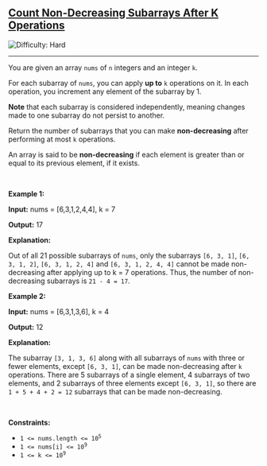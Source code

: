 <h2><a href="https://leetcode.com/problems/count-non-decreasing-subarrays-after-k-operations">Count Non-Decreasing Subarrays After K Operations</a></h2> <img src='https://img.shields.io/badge/Difficulty-Hard-red' alt='Difficulty: Hard' /><hr><p>You are given an array <code>nums</code> of <code>n</code> integers and an integer <code>k</code>.</p>

<p>For each subarray of <code>nums</code>, you can apply <strong>up to</strong> <code>k</code> operations on it. In each operation, you increment any element of the subarray by 1.</p>

<p><strong>Note</strong> that each subarray is considered independently, meaning changes made to one subarray do not persist to another.</p>

<p>Return the number of subarrays that you can make <strong>non-decreasing</strong> ​​​​​after performing at most <code>k</code> operations.</p>

<p>An array is said to be <strong>non-decreasing</strong> if each element is greater than or equal to its previous element, if it exists.</p>

<p>&nbsp;</p>
<p><strong class="example">Example 1:</strong></p>

<div class="example-block">
<p><strong>Input:</strong> <span class="example-io">nums = [6,3,1,2,4,4], k = 7</span></p>

<p><strong>Output:</strong> <span class="example-io">17</span></p>

<p><strong>Explanation:</strong></p>

<p>Out of all 21 possible subarrays of <code>nums</code>, only the subarrays <code>[6, 3, 1]</code>, <code>[6, 3, 1, 2]</code>, <code>[6, 3, 1, 2, 4]</code> and <code>[6, 3, 1, 2, 4, 4]</code> cannot be made non-decreasing after applying up to k = 7 operations. Thus, the number of non-decreasing subarrays is <code>21 - 4 = 17</code>.</p>
</div>

<p><strong class="example">Example 2:</strong></p>

<div class="example-block">
<p><strong>Input:</strong> <span class="example-io">nums = [6,3,1,3,6], k = 4</span></p>

<p><strong>Output:</strong> <span class="example-io">12</span></p>

<p><strong>Explanation:</strong></p>

<p>The subarray <code>[3, 1, 3, 6]</code> along with all subarrays of <code>nums</code> with three or fewer elements, except <code>[6, 3, 1]</code>, can be made non-decreasing after <code>k</code> operations. There are 5 subarrays of a single element, 4 subarrays of two elements, and 2 subarrays of three elements except <code>[6, 3, 1]</code>, so there are <code>1 + 5 + 4 + 2 = 12</code> subarrays that can be made non-decreasing.</p>
</div>

<p>&nbsp;</p>
<p><strong>Constraints:</strong></p>

<ul>
	<li><code>1 &lt;= nums.length &lt;= 10<sup>5</sup></code></li>
	<li><code>1 &lt;= nums[i] &lt;= 10<sup>9</sup></code></li>
	<li><code>1 &lt;= k &lt;= 10<sup>9</sup></code></li>
</ul>
